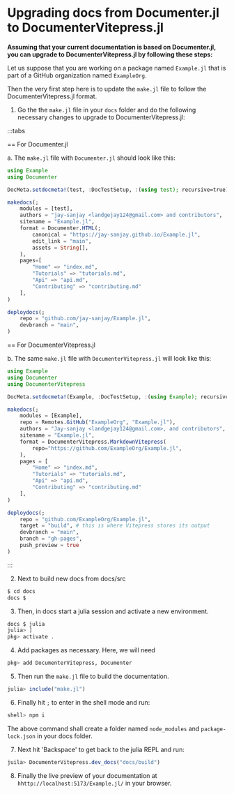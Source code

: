 # Upgrading docs from Documenter.jl to DocumenterVitepress.jl

**Assuming that your current documentation is based on Documenter.jl, you can upgrade to DocumenterVitepress.jl by following these steps:**

Let us suppose that you are working on a package named `Example.jl` that is part of a GitHub organization named `ExampleOrg`.

Then the very first step here is to update the `make.jl` file to follow the DocumenterVitepress.jl format.

1. Go the the `make.jl` file in your `docs` folder and do the following necessary changes to upgrade to DocumenterVitepress.jl:

:::tabs

== For Documenter.jl

   a. The `make.jl` file with `Documenter.jl` should look like this:

```julia
using Example
using Documenter

DocMeta.setdocmeta!(test, :DocTestSetup, :(using test); recursive=true)

makedocs(;
    modules = [test],
    authors = "jay-sanjay <landgejay124@gmail.com> and contributors",
    sitename = "Example.jl",
    format = Documenter.HTML(;
        canonical = "https://jay-sanjay.github.io/Example.jl",
        edit_link = "main",
        assets = String[],
    ),
    pages=[
        "Home" => "index.md",
        "Tutorials" => "tutorials.md",
        "Api" => "api.md",
        "Contributing" => "contributing.md"
    ],
)

deploydocs(;
    repo = "github.com/jay-sanjay/Example.jl",
    devbranch = "main",
)

``` 

== For DocumenterVitepress.jl

  b. The same `make.jl` file with `DocumenterVitepress.jl` will look like this:

```julia
using Example
using Documenter
using DocumenterVitepress

DocMeta.setdocmeta!(Example, :DocTestSetup, :(using Example); recursive=true)

makedocs(;
    modules = [Example],
    repo = Remotes.GitHub("ExampleOrg", "Example.jl"),
    authors = "Jay-sanjay <landgejay124@gmail.com>, and contributors",
    sitename = "Example.jl",
    format = DocumenterVitepress.MarkdownVitepress(
        repo="https://github.com/ExampleOrg/Example.jl",
    ),
    pages = [
        "Home" => "index.md",
        "Tutorials" => "tutorials.md",
        "Api" => "api.md",
        "Contributing" => "contributing.md"
    ],
)

deploydocs(;
    repo = "github.com/ExampleOrg/Example.jl",
    target = "build", # this is where Vitepress stores its output
    devbranch = "main",
    branch = "gh-pages",
    push_preview = true
)

```

:::

2. Next to build new docs from docs/src
```sh
$ cd docs
docs $
```
3. Then, in docs start a julia session and activate a new environment.
```sh
docs $ julia
julia> ]
pkg> activate .
```
4. Add packages as necessary. Here, we will need

```julia
pkg> add DocumenterVitepress, Documenter
```

5. Then run the `make.jl` file to build the documentation.

```julia
julia> include("make.jl")
```

6. Finally hit `;` to enter in the shell mode and run:

```sh
shell> npm i
```
The above command shall create a folder named `node_modules` and `package-lock.json` in your docs folder.

7. Next hit 'Backspace' to get back to the julia REPL and run:
```julia
juila> DocumenterVitepress.dev_docs("docs/build")
```
8. Finally the live preview of your documentation at `hhttp://localhost:5173/Example.jl/` in your browser.
